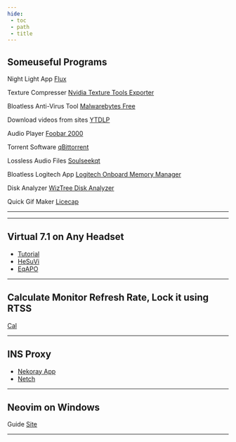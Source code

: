 ```yaml
---
hide:
 - toc
 - path
 - title
---
```


## Someuseful Programs
Night Light App [Flux](https://justgetflux.com/)

Texture Compresser [Nvidia Texture Tools Exporter](https://developer.nvidia.com/nvidia-texture-tools-exporter)

Bloatless Anti-Virus Tool [Malwarebytes Free](https://www.malwarebytes.com/)

Download videos from sites [YTDLP](https://github.com/yt-dlp/yt-dlp)

Audio Player [Foobar 2000](https://www.foobar2000.org/)

Torrent Software [qBittorrent](https://www.qbittorrent.org/)

Lossless Audio Files [Soulseekqt](http://www.soulseekqt.net/news/node/1)

Bloatless Logitech App [Logitech Onboard Memory Manager](https://support.logi.com/hc/en-us/articles/360059641133)

Disk Analyzer [WizTree Disk Analyzer](https://diskanalyzer.com/)

Quick Gif Maker [Licecap](https://www.cockos.com/licecap/)

---

---

## Virtual 7.1 on Any Headset
- [Tutorial](https://sourceforge.net/p/hesuvi/wiki/Help/)
- [HeSuVi](https://sourceforge.net/projects/hesuvi/)
- [EqAPO](https://sourceforge.net/projects/equalizerapo/)

---

## Calculate Monitor Refresh Rate, Lock it using RTSS 

[Cal](https://www.testufo.com/refreshrate)

---
## INS Proxy
- [Nekoray App](https://github.com/MatsuriDayo/nekoray)
- [Netch](https://github.com/netchx/netch)

---

## Neovim on Windows

Guide [Site](https://adamtheautomator.com/nvim/)

---
